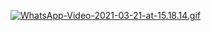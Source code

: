 [![WhatsApp-Video-2021-03-21-at-15.18.14.gif](https://s4.gifyu.com/images/WhatsApp-Video-2021-03-21-at-15.18.14.gif)](https://gifyu.com/image/fIXq)
